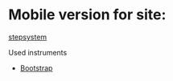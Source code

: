 <h1>Mobile version for site:</h1>
<a href="https://www.stepsystem.ru/">stepsystem</a>
<p>Used instruments</p>
<ul>
    <li>
        <a href="https://getbootstrap.com/">Bootstrap</a>
    </li>
</ul>
